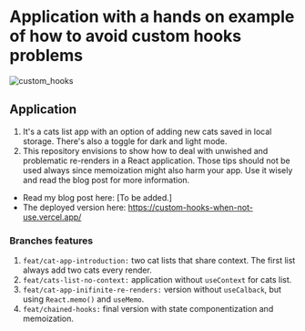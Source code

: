 # Application with a hands on example of how to avoid custom hooks problems

![custom_hooks](https://github.com/user-attachments/assets/a45d9398-f296-4c53-8508-f32a6cf35f3e)



## Application

1. It's a cats list app with an option of adding new cats saved in local storage. There's also a toggle for dark and light mode.
2. This repository envisions to show how to deal with unwished and problematic re-renders in a React application. Those tips should not be used always since memoization might also harm your app. Use it wisely and read the blog post for more information.

- Read my blog post here: [To be added.]
- The deployed version here: https://custom-hooks-when-not-use.vercel.app/

### Branches features

1.  `feat/cat-app-introduction:` two cat lists that share context. The first list always add two cats every render.
2.  `feat/cats-list-no-context:` application without `useContext` for cats list.
3.  `feat/cat-app-inifinite-re-renders:` version without `useCalback`, but using `React.memo()` and `useMemo`.
4.  `feat/chained-hooks:` final version with state componentization and memoization.
